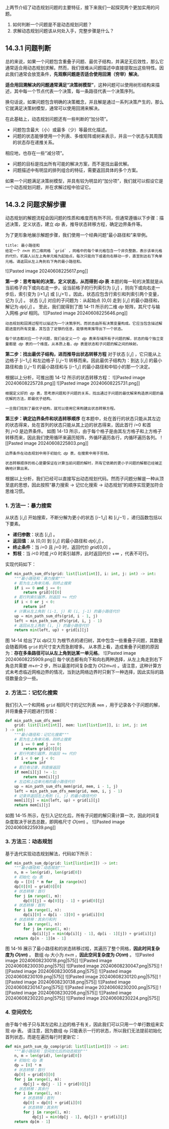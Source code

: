 上两节介绍了动态规划问题的主要特征，接下来我们一起探究两个更加实用的问题。
1. 如何判断一个问题是不是动态规划问题？
2. 求解动态规划问题该从何处入手，完整步骤是什么？

## 14.3.1 问题判断
总的来说，如果一个问题包含重叠子问题、最优子结构，并满足无后效性，那么它通常适合用动态规划求解。然而，我们很难从问题描述中直接提取出这些特性。因此我们通常会放宽条件，**先观察问题是否适合使用回溯（穷举）解决**。

**适合用回溯解决的问题通常满足“决策树模型”**，这种问题可以使用树形结构来描述，其中每一个节点代表一个决策，每一条路径代表一个决策序列。

换句话说，如果问题包含明确的决策概念，并且解是通过一系列决策产生的，那么它就满足决策树模型，通常可以使用回溯来解决。

在此基础上，动态规划问题还有一些判断的“加分项”。
- 问题包含最大（小）或最多（少）等最优化描述。
- 问题的状态能够使用一个列表、多维矩阵或树来表示，并且一个状态与其周围的状态存在递推关系。

相应地，也存在一些“减分项”。
- 问题的目标是找出所有可能的解决方案，而不是找出最优解。
- 问题描述中有明显的排列组合的特征，需要返回具体的多个方案。

如果一个问题满足决策树模型，并具有较为明显的“加分项”，我们就可以假设它是一个动态规划问题，并在求解过程中验证它。

## 14.3.2 问题求解步骤
动态规划的解题流程会因问题的性质和难度而有所不同，但通常遵循以下步骤：描述决策，定义状态，建立 𝑑𝑝 表，推导状态转移方程，确定边界条件等。

为了更形象地展示解题步骤，我们使用一个经典问题“最小路径和”来举例。
```ad-question
title: 最小路径和
给定一个 𝑛×𝑚 的二维网格 `grid` ，网格中的每个单元格包含一个非负整数，表示该单元格的代价。机器人以左上角单元格为起始点，每次只能向下或者向右移动一步，直至到达右下角单元格。请返回从左上角到右下角的最小路径和。

```
![[Pasted image 20240608225617.png]]

**第一步：思考每轮的决策，定义状态，从而得到 𝑑𝑝 表**
本题的每一轮的决策就是从当前格子向下或向右走一步。设当前格子的行列索引为 [𝑖,𝑗] ，则向下或向右走一步后，索引变为 [𝑖+1,𝑗] 或 [𝑖,𝑗+1] 。因此，状态应包含行索引和列索引两个变量，记为 [𝑖,𝑗] 。
状态 [𝑖,𝑗] 对应的子问题为：从起始点 [0,0] 走到 [𝑖,𝑗] 的最小路径和，解记为 𝑑𝑝[𝑖,𝑗] 。
至此，我们就得到了图 14-11 所示的二维 𝑑𝑝 矩阵，其尺寸与输入网格 𝑔𝑟𝑖𝑑 相同。
![[Pasted image 20240608225646.png]]
```ad-note
动态规划和回溯过程可以描述为一个决策序列，而状态由所有决策变量构成。它应当包含描述解题进度的所有变量，其包含了足够的信息，能够用来推导出下一个状态。

每个状态都对应一个子问题，我们会定义一个 𝑑𝑝 表来存储所有子问题的解，状态的每个独立变量都是 𝑑𝑝 表的一个维度。从本质上看，𝑑𝑝 表是状态和子问题的解之间的映射。

```

**第二步：找出最优子结构，进而推导出状态转移方程**
对于状态 [𝑖,𝑗] ，它只能从上边格子 [𝑖−1,𝑗] 和左边格子 [𝑖,𝑗−1] 转移而来。因此最优子结构为：到达 [𝑖,𝑗] 的最小路径和由 [𝑖,𝑗−1] 的最小路径和与 [𝑖−1,𝑗] 的最小路径和中较小的那一个决定。

根据以上分析，可推出图 14-12 所示的状态转移方程：
![[Pasted image 20240608225728.png]]
![[Pasted image 20240608225731.png]]
```ad-note
根据定义好的 𝑑𝑝 表，思考原问题和子问题的关系，找出通过子问题的最优解来构造原问题的最优解的方法，即最优子结构。

一旦我们找到了最优子结构，就可以使用它来构建出状态转移方程。

```

**第三步：确定边界条件和状态转移顺序**
在本题中，处在首行的状态只能从其左边的状态得来，处在首列的状态只能从其上边的状态得来，因此首行 𝑖=0 和首列 𝑗=0 是边界条件。
如图 14-13 所示，由于每个格子是由其左方格子和上方格子转移而来，因此我们使用循环来遍历矩阵，外循环遍历各行，内循环遍历各列。
![[Pasted image 20240608225803.png]]
```ad-note
边界条件在动态规划中用于初始化 𝑑𝑝 表，在搜索中用于剪枝。

状态转移顺序的核心是要保证在计算当前问题的解时，所有它依赖的更小子问题的解都已经被正确地计算出来。

```

根据以上分析，我们已经可以直接写出动态规划代码。然而子问题分解是一种从顶至底的思想，因此按照“暴力搜索 → 记忆化搜索 → 动态规划”的顺序实现更加符合思维习惯。

### 1. 方法一：暴力搜索
从状态 [𝑖,𝑗] 开始搜索，不断分解为更小的状态 [𝑖−1,𝑗] 和 [𝑖,𝑗−1] ，递归函数包括以下要素。
- **递归参数**：状态 [𝑖,𝑗] 。
- **返回值**：从 [0,0] 到 [𝑖,𝑗] 的最小路径和 𝑑𝑝[𝑖,𝑗] 。
- **终止条件**：当 𝑖=0 且 𝑗=0 时，返回代价 𝑔𝑟𝑖𝑑[0,0] 。
- **剪枝**：当 𝑖<0 时或 𝑗<0 时索引越界，此时返回代价 +∞ ，代表不可行。

实现代码如下：
```python
def min_path_sum_dfs(grid: list[list[int]], i: int, j: int) -> int:
	"""最小路径和：暴力搜索"""
	# 若为左上角单元格，则终止搜索
	if i == 0 and j == 0:
	    return grid[0][0]
	# 若行列索引越界，则返回 +∞ 代价
	if i < 0 or j < 0:
	    return inf
	# 计算从左上角到 (i-1, j) 和 (i, j-1) 的最小路径代价
	up = min_path_sum_dfs(grid, i - 1, j)
	left = min_path_sum_dfs(grid, i, j - 1)
	# 返回从左上角到 (i, j) 的最小路径代价
	return min(left, up) + grid[i][j]
```
图 14-14 给出了以 𝑑𝑝[2,1] 为根节点的递归树，其中包含一些重叠子问题，其数量会随着网格 `grid` 的尺寸变大而急剧增多。
从本质上看，造成重叠子问题的原因为：**存在多条路径可以从左上角到达某一单元格**。
![[Pasted image 20240608225909.png]]
每个状态都有向下和向右两种选择，从左上角走到右下角总共需要 𝑚+𝑛−2 步，所以最差时间复杂度为 𝑂(2𝑚+𝑛) 。请注意，这种计算方式未考虑临近网格边界的情况，当到达网络边界时只剩下一种选择，因此实际的路径数量会少一些。

### 2. 方法二：记忆化搜索
我们引入一个和网格 `grid` 相同尺寸的记忆列表 `mem` ，用于记录各个子问题的解，并将重叠子问题进行剪枝：
```python
def min_path_sum_dfs_mem(
    grid: list[list[int]], mem: list[list[int]], i: int, j: int
) -> int:
    """最小路径和：记忆化搜索"""
    # 若为左上角单元格，则终止搜索
    if i == 0 and j == 0:
        return grid[0][0]
    # 若行列索引越界，则返回 +∞ 代价
    if i < 0 or j < 0:
        return inf
    # 若已有记录，则直接返回
    if mem[i][j] != -1:
        return mem[i][j]
    # 左边和上边单元格的最小路径代价
    up = min_path_sum_dfs_mem(grid, mem, i - 1, j)
    left = min_path_sum_dfs_mem(grid, mem, i, j - 1)
    # 记录并返回左上角到 (i, j) 的最小路径代价
    mem[i][j] = min(left, up) + grid[i][j]
    return mem[i][j]
```
如图 14-15 所示，在引入记忆化后，所有子问题的解只需计算一次，因此时间复杂度取决于状态总数，即网格尺寸 𝑂(𝑛𝑚) 。
![[Pasted image 20240608225939.png]]

### 3. 方法三：动态规划
基于迭代实现动态规划解法，代码如下所示：
```python
def min_path_sum_dp(grid: list[list[int]]) -> int:
	"""最小路径和：动态规划"""
	n, m = len(grid), len(grid[0])
	# 初始化 dp 表
	dp = [[0] * m for _ in range(n)]
	dp[0][0] = grid[0][0]
	# 状态转移：首行
	for j in range(1, m):
	    dp[0][j] = dp[0][j - 1] + grid[0][j]
	# 状态转移：首列
	for i in range(1, n):
	    dp[i][0] = dp[i - 1][0] + grid[i][0]
	# 状态转移：其余行和列
	for i in range(1, n):
	    for j in range(1, m):
	        dp[i][j] = min(dp[i][j - 1], dp[i - 1][j]) + grid[i][j]
	return dp[n - 1][m - 1]
```
图 14-16 展示了最小路径和的状态转移过程，其遍历了整个网格，**因此时间复杂度为 𝑂(𝑛𝑚)** 。
数组 `dp` 大小为 𝑛×𝑚 ，**因此空间复杂度为 𝑂(𝑛𝑚)** 。
![[Pasted image 20240608230018.png|575]] ![[Pasted image 20240608230030.png|575]]
![[Pasted image 20240608230047.png|575]] ![[Pasted image 20240608230058.png|575]]
![[Pasted image 20240608230109.png|575]] ![[Pasted image 20240608230120.png|575]]
![[Pasted image 20240608230138.png|575]] ![[Pasted image 20240608230147.png|575]]
![[Pasted image 20240608230200.png|575]] ![[Pasted image 20240608230206.png|575]]
![[Pasted image 20240608230220.png|575]] ![[Pasted image 20240608230224.png|575]]

### 4. 空间优化
由于每个格子只与其左边和上边的格子有关，因此我们可以只用一个单行数组来实现 𝑑𝑝 表。
请注意，因为数组 `dp` 只能表示一行的状态，所以我们无法提前初始化首列状态，而是在遍历每行时更新它：
```python
def min_path_sum_dp_comp(grid: list[list[int]]) -> int:
	"""最小路径和：空间优化后的动态规划"""
	n, m = len(grid), len(grid[0])
	# 初始化 dp 表
	dp = [0] * m
	# 状态转移：首行
	dp[0] = grid[0][0]
	for j in range(1, m):
	    dp[j] = dp[j - 1] + grid[0][j]
	# 状态转移：其余行
	for i in range(1, n):
	    # 状态转移：首列
	    dp[0] = dp[0] + grid[i][0]
	    # 状态转移：其余列
	    for j in range(1, m):
	        dp[j] = min(dp[j - 1], dp[j]) + grid[i][j]
	return dp[m - 1]
```